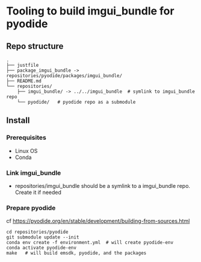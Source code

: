 # Tooling to build imgui_bundle for pyodide

## Repo structure

```
.
├── justfile
├── package_imgui_bundle -> repositories/pyodide/packages/imgui_bundle/
├── README.md
└── repositories/
    ├── imgui_bundle/ -> ../../imgui_bundle  # symlink to imgui_bundle repo
    └── pyodide/   # pyodide repo as a submodule
```

## Install


### Prerequisites

- Linux OS
- Conda


### Link imgui_bundle
- repositories/imgui_bundle should be a symlink to a imgui_bundle repo. Create it if needed 

### Prepare pyodide

cf https://pyodide.org/en/stable/development/building-from-sources.html

```
cd repositories/pyodide
git submodule update --init
conda env create -f environment.yml  # will create pyodide-env
conda activate pyodide-env
make   # will build emsdk, pyodide, and the packages
```

